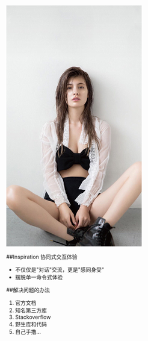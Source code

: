 ![Girl](imgs/girl.jpg)

##Inspiration
协同式交互体验

+ 不仅仅是"对话"交流，更是"感同身受"
+ 摆脱单一命令式体验

##解决问题的办法
1. 官方文档
2. 知名第三方库
3. Stackoverflow
4. 野生库和代码
5. 自己手撸...
